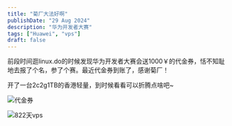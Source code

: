 ```yaml
---
title: "菊厂大法好啊"
publishDate: "29 Aug 2024"
description: "华为开发者大赛"
tags: ["Huawei", "vps"]
draft: false
---
```


前段时间逛linux.do的时候发现华为开发者大赛会送1000￥的代金券，恬不知耻地去报了个名，参了个赛。最近代金券到账了，感谢菊厂！

开了一台2c2g1TB的香港轻量，到时候看看可以折腾点啥吧~

![代金券](https://img.jontyding.com/jonty-imgs/2024/08/6608fff0698c2812ae5c06789eaa77ad.png)

![822天vps](https://img.jontyding.com/jonty-imgs/2024/08/b9786dfa1281833b183889c750ac5a29.png)
